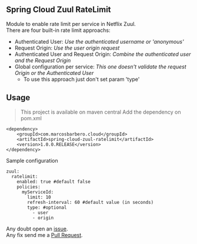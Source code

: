 Spring Cloud Zuul RateLimit
---
Module to enable rate limit per service in Netflix Zuul.  
There are four built-in rate limit approachs:
 - Authenticated User: *Use the authenticated username or 'anonymous'*
 - Request Origin: *Use the user origin request*
 - Authenticated User and Request Origin: *Combine the authenticated user and the Request Origin*
 - Global configuration per service: *This one doesn't validate the request Origin or the Authenticated User*
   - To use this approach just don't set param 'type'

Usage
---
>This project is available on maven central
Add the dependency on pom.xml
```
<dependency>
    <groupId>com.marcosbarbero.cloud</groupId>
    <artifactId>spring-cloud-zuul-ratelimit</artifactId>
    <version>1.0.0.RELEASE</version>
</dependency>
```

Sample configuration

```
zuul:
  ratelimit:
    enabled: true #default false
    policies:
      myServiceId:
        limit: 10
        refresh-interval: 60 #default value (in seconds)
        type: #optional
          - user 
          - origin 
```

Any doubt open an [issue](https://github.com/marcosbarbero/spring-cloud-starter-zuul-ratelimit/issues).  
Any fix send me a [Pull Request](https://github.com/marcosbarbero/spring-cloud-starter-zuul-ratelimit/pulls).
